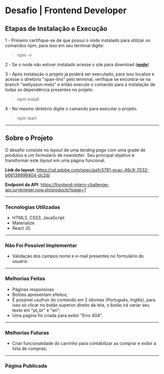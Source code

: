# Desafio | Frontend Developer

## Etapas de Instalação e Execução

1 -  Primeiro certifique-se de que possui o node instalado para utilizar os comandos npm, para isso em seu terminal digite:
> npm -v

2 - Se o node não estiver instalado acesse o site para download (**[node](https://nodejs.org/en/download/)**)

3 - Após instalação o projeto já poderá ser executado, para isso localize e acesse o diretório "span-linx" pelo terminal, verifique se encontra-se na branch "wellysson-melo" e então execute o comando para a instalação de todas as dependência presentes no projeto.
> npm install

4 - No mesmo diretório digite o camando para executar o projeto.
> npm start

---
## Sobre o Projeto

O desafio consiste no *layout* de uma *landing page* com uma grade de produtos e um formulário de *newsletter*. Seu principal objetivo é transformar este *layout* em uma página funcional.

**Link do layout**: https://xd.adobe.com/spec/aa1c5781-ecac-46c9-7032-b66139998404-dc2d/

**Endpoint da API**: https://frontend-intern-challenge-api.iurykrieger.now.sh/products?page=1

---
### Tecnologias Utilizadas

- HTML5, CSS3, JavaScript
- Materialize
- React JS

---
### Não Foi Possível Implementar

- Validação dos campos nome e e-mail presentes no formulário do usuário

---
### Melhorias Feitas

- Páginas responsivas
- Botões apresentam efeitos;
- É possível usufruir do conteúdo em 2 idiomas (Português, Inglês), para isso só clicar no botão superior direito da tela, o botão irá variar seu texto em "pt_br" e "en";
- Uma página foi criada para exibir "Erro 404".

---
### Melhorias Futuras

- Criar funcionalidade do carrinho para contabilizar as comprar e exibir a lista de compras;

---
### Página Publicada